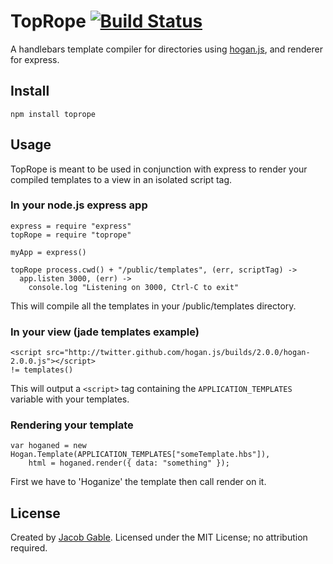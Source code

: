 TopRope [![Build Status](https://secure.travis-ci.org/jgable/toprope.png)](http://travis-ci.org/jgable/toprope)
=======

A handlebars template compiler for directories using [hogan.js](http://twitter.github.com/hogan.js/), and renderer for express.

## Install

`npm install toprope`

## Usage

TopRope is meant to be used in conjunction with express to render your compiled templates to a view in an isolated script tag.

### In your node.js express app

    express = require "express"
    topRope = require "toprope"
    
    myApp = express()
    
    topRope process.cwd() + "/public/templates", (err, scriptTag) ->
      app.listen 3000, (err) -> 
      	console.log "Listening on 3000, Ctrl-C to exit"

This will compile all the templates in your /public/templates directory.

### In your view (jade templates example)

	<script src="http://twitter.github.com/hogan.js/builds/2.0.0/hogan-2.0.0.js"></script>
    != templates()

This will output a `<script>` tag containing the `APPLICATION_TEMPLATES` variable with your templates.

### Rendering your template

    var hoganed = new Hogan.Template(APPLICATION_TEMPLATES["someTemplate.hbs"]),
        html = hoganed.render({ data: "something" });

First we have to 'Hoganize' the template then call render on it.

## License

Created by [Jacob Gable](http://jacobgable.com).  Licensed under the MIT License; no attribution required.